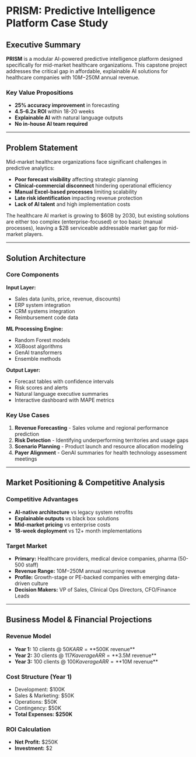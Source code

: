 # PRISM: Predictive Intelligence Platform Case Study

## Executive Summary

**PRISM** is a modular AI-powered predictive intelligence platform designed specifically for mid-market healthcare organizations. This capstone project addresses the critical gap in affordable, explainable AI solutions for healthcare companies with $10M-$250M annual revenue.

### Key Value Propositions
- **25% accuracy improvement** in forecasting
- **4.5-6.2x ROI** within 18-20 weeks
- **Explainable AI** with natural language outputs
- **No in-house AI team required**

---

## Problem Statement

Mid-market healthcare organizations face significant challenges in predictive analytics:

- **Poor forecast visibility** affecting strategic planning
- **Clinical-commercial disconnect** hindering operational efficiency
- **Manual Excel-based processes** limiting scalability
- **Late risk identification** impacting revenue protection
- **Lack of AI talent** and high implementation costs

The healthcare AI market is growing to $60B by 2030, but existing solutions are either too complex (enterprise-focused) or too basic (manual processes), leaving a $2B serviceable addressable market gap for mid-market players.

---

## Solution Architecture

### Core Components

**Input Layer:**
- Sales data (units, price, revenue, discounts)
- ERP system integration
- CRM systems integration  
- Reimbursement code data

**ML Processing Engine:**
- Random Forest models
- XGBoost algorithms
- GenAI transformers
- Ensemble methods

**Output Layer:**
- Forecast tables with confidence intervals
- Risk scores and alerts
- Natural language executive summaries
- Interactive dashboard with MAPE metrics

### Key Use Cases

1. **Revenue Forecasting** - Sales volume and regional performance prediction
2. **Risk Detection** - Identifying underperforming territories and usage gaps
3. **Scenario Planning** - Product launch and resource allocation modeling
4. **Payer Alignment** - GenAI summaries for health technology assessment meetings

---

## Market Positioning & Competitive Analysis

### Competitive Advantages
- **AI-native architecture** vs legacy system retrofits
- **Explainable outputs** vs black box solutions
- **Mid-market pricing** vs enterprise costs
- **18-week deployment** vs 12+ month implementations

### Target Market
- **Primary:** Healthcare providers, medical device companies, pharma (50-500 staff)
- **Revenue Range:** $10M-$250M annual recurring revenue
- **Profile:** Growth-stage or PE-backed companies with emerging data-driven culture
- **Decision Makers:** VP of Sales, Clinical Ops Directors, CFO/Finance Leads

---

## Business Model & Financial Projections

### Revenue Model
- **Year 1:** 10 clients @ $50K ARR = **$500K revenue**
- **Year 2:** 30 clients @ $117K average ARR = **$3.5M revenue**  
- **Year 3:** 100 clients @ $100K average ARR = **$10M revenue**

### Cost Structure (Year 1)
- Development: $100K
- Sales & Marketing: $50K
- Operations: $50K
- Contingency: $50K
- **Total Expenses: $250K**

### ROI Calculation
- **Net Profit:** $250K
- **Investment:** $2
